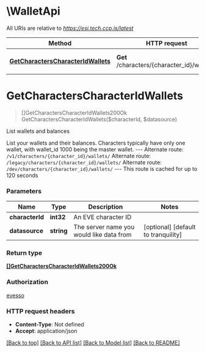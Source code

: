 # \WalletApi

All URIs are relative to *https://esi.tech.ccp.is/latest*

Method | HTTP request | Description
------------- | ------------- | -------------
[**GetCharactersCharacterIdWallets**](WalletApi.md#GetCharactersCharacterIdWallets) | **Get** /characters/{character_id}/wallets/ | List wallets and balances


# **GetCharactersCharacterIdWallets**
> []GetCharactersCharacterIdWallets200Ok GetCharactersCharacterIdWallets($characterId, $datasource)

List wallets and balances

List your wallets and their balances. Characters typically have only one wallet, with wallet_id 1000 being the master wallet.  ---  Alternate route: `/v1/characters/{character_id}/wallets/`  Alternate route: `/legacy/characters/{character_id}/wallets/`  Alternate route: `/dev/characters/{character_id}/wallets/`   ---  This route is cached for up to 120 seconds


### Parameters

Name | Type | Description  | Notes
------------- | ------------- | ------------- | -------------
 **characterId** | **int32**| An EVE character ID | 
 **datasource** | **string**| The server name you would like data from | [optional] [default to tranquility]

### Return type

[**[]GetCharactersCharacterIdWallets200Ok**](get_characters_character_id_wallets_200_ok.md)

### Authorization

[evesso](../README.md#evesso)

### HTTP request headers

 - **Content-Type**: Not defined
 - **Accept**: application/json

[[Back to top]](#) [[Back to API list]](../README.md#documentation-for-api-endpoints) [[Back to Model list]](../README.md#documentation-for-models) [[Back to README]](../README.md)

